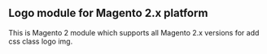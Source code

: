 ## Logo module for Magento 2.x platform ##
This is Magento 2 module which supports all Magento 2.x versions for add css class logo img.